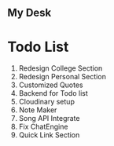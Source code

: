 ## My Desk

# Todo List

1. Redesign College Section
2. Redesign Personal Section
3. Customized Quotes
4. Backend for Todo list
5. Cloudinary setup
6. Note Maker
7. Song API Integrate
8. Fix ChatEngine
9. Quick Link Section
